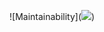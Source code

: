 ![Maintainability](<a href="https://codeclimate.com/github/woodwyyn/SoftwareDevelopmentMethodology/maintainability"><img src="https://api.codeclimate.com/v1/badges/e5807d90aa7f5888d491/maintainability" /></a>)
